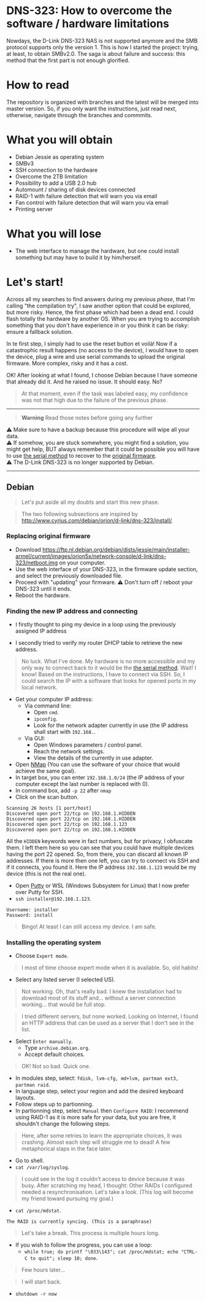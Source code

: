 # DNS-323: How to overcome the software / hardware limitations
Nowdays, the D-Link DNS-323 NAS is not supported anymore and the SMB protocol supports only the version 1. This is how I started the project: trying, at least, to obtain SMBv2.0. The saga is about failure and success: this method that the first part is not enough glorified.

# How to read
The repository is organized with branches and the latest will be merged into master version. So, if you only want the instructions, just read next, otherwise, navigate through the branches and commmits.

# What you will obtain
- Debian Jessie as operating system
- SMBv3
- SSH connection to the hardware
- Overcome the 2TB limitation
- Possibility to add a USB 2.0 hub
- Automount / sharing of disk devices connected
- RAID-1 with failure detection that will warn you via email
- Fan control with failure detection that will warn you via email
- Printing server

# What you will lose
- The web interface to manage the hardware, but one could install something but may have to build it by him/herself.

# Let's start!

Across all my searches to find answers during my previous *phase*, that I'm calling "the compilation try", I saw another option that could be explored, but more risky. Hence, the first phase which had been a dead end. I could flash totally the hardware by another OS. When you are trying to accomplish something that you don't have experience in or you think it can be risky: ensure a fallback solution. 

In te first step, I simply had to use the reset button et voilà! Now if a catastrophic result happens (no access to the device), I would have to open the device, plug a wire and use serial commands to upload the original firmware. More complex, risky and it has a cost.

OK! After looking at what I found, I choose Debian because I have someone that already did it. And he raised no issue. It should easy. No?

> At that moment, even if the task was labeled easy, my confidence was not that high due to the failure of the previous phase.

---

> __Warning__ Read those notes before going any further

⚠ Make sure to have a backup because this procedure will wipe all your data.\
⚠ If somehow, you are stuck somewhere, you might find a solution, you might get help, BUT always remember that it could be possible you will have to use [the serial method](http://www.cyrius.com/debian/orion/d-link/dns-323/recovery/) to recover to the [original firmware](https://ftp.dlink.ca/ftp/PRODUCTS/DNS-323/DNS-323_FIRMWARE_1.10.ZIP).\
⚠ The D-Link DNS-323 is no longer supported by Debian.

---

## Debian

> Let's put aside all my doubts and start this new phase.

> The two following subsections are inspired by http://www.cyrius.com/debian/orion/d-link/dns-323/install/.

### Replacing original firmware

- Download https://ftp.nl.debian.org/debian/dists/jessie/main/installer-armel/current/images/orion5x/network-console/d-link/dns-323/netboot.img on your computer.
- Use the web interface of your DNS-323, in the firmware update section, and select the previously downloaded file.
- Proceed with "updating" your firmware. ⚠ Don't turn off / reboot your DNS-323 until it ends.
- Reboot the hardware.

### Finding the new IP address and connecting

- I firstly thought to ping my device in a loop using the previously assigned IP address

- I secondly tried to verify my router DHCP table to retrieve the new address.

> No luck. What I've done. My hardware is no more accessible and my only way to connect back to it would be the [the serial method](http://www.cyrius.com/debian/orion/d-link/dns-323/recovery/). Wait! I know! Based on the instructions, I have to connect via SSH. So, I could search the IP with a software that looks for opened ports in my local network.

- Get your computer IP address:
    - Via command line:
        - Open `cmd`.
        - `ipconfig`.
        - Look for the network adapter currently in use (the IP address shall start with `192.168.`.
    - Via GUI:
        - Open Windows parameters / control panel.
        - Reach the network settings.
        - View the details of the currently in use adapter.
- Open [NMap](https://nmap.org/) (You can use the software of your choice that would achieve the same goal).
- In target box, you can enter `192.168.1.0/24` (the IP address of your computer except the last number is replaced with 0).
- In command box, add `-p 22` after `nmap`
- Click on the scan button.

```
Scanning 26 hosts [1 port/host]
Discovered open port 22/tcp on 192.168.1.HIDDEN
Discovered open port 22/tcp on 192.168.1.HIDDEN
Discovered open port 22/tcp on 192.168.1.123
Discovered open port 22/tcp on 192.168.1.HIDDEN
```

All the `HIDDEN` keywords were in fact numbers, but for privacy, I obfuscate them. I left them here so you can see that you could have multiple devices having the port 22 opened. So, from there, you can discard all known IP addresses. If there is more then one left, you can try to connect vis SSH and if it connects, you found it. Here the IP address `192.168.1.123` would be my device (this is not the real one).

- Open [Putty](https://www.putty.org/) or WSL (Windows Subsystem for Linux) that I now prefer over Putty for SSH.
- `ssh installer@192.168.1.123`.

```
Username: installer
Password: install
```

> Bingo! At least I can still access my device. I am safe.

### Installing the operating system

- Choose `Expert mode`.

> I most of time choose expert mode when it is available. So, old habits!

- Select any listed server (I selected US).

> Not working. Oh, that's really bad. I knew the installation had to download most of its stuff and... without a server connection working... that would be full stop.

> I tried different servers, but none worked. Looking on Internet, I found an HTTP address that can be used as a server that I don't see in the list.

- Select `Enter manually`.
    - Type `archive.debian.org`.
    - Accept default choices.

> OK! Not so bad. Quick one.

- In modules step, select: `fdisk, lvm-cfg, md+lvm, partman ext3, partman raid`.
- In language step, select your region and add the desired keyboard layouts.
- Follow steps up to partionning.
- In partionning step, select `Manual` then `Configure RAID`: I recommend using RAID-1 as it is more safe for your data, but you are free, it shouldn't change the following steps.

> Here, after some retries to learn the appropriate choices, it was crashing. Almost each step will struggle me to dead! A few metaphorical slaps in the face later.

- Go to shell.
- `cat /var/log/syslog`.

> I could see in the log it couldn't access to device because it was busy. After scratching my head, I thought: Other RAIDs I configured needed a resynchronisation. Let's take a look. (This log will become my friend toward pursuing my goal.)

- `cat /proc/mdstat`.

```
The RAID is currently syncing. (This is a paraphrase)
```

> Let's take a break. This process is multiple hours long.

- If you wish to follow the progress, you can use a loop:
    - `while true; do printf "\033\143"; cat /proc/mdstat; echo "CTRL-C to quit"; sleep 10; done`.

> Few hours later...

>  I will start back.

- `shutdown -r now`
